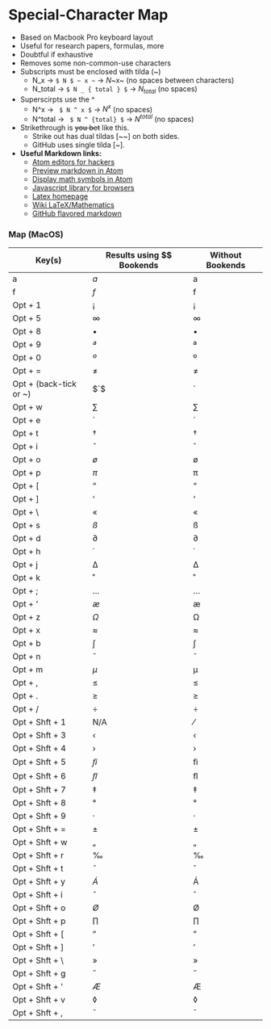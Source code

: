 # Special-Character Map

- Based on Macbook Pro keyboard layout
- Useful for research papers, formulas, more
- Doubtful if exhaustive
- Removes some non-common-use characters
- Subscripts must be enclosed with tilda (~)
    - N_x -> `$ N $ ~ x ~`  -> $N$~x~ (no spaces between characters)
    - N_total -> `$ N _ { total } $` -> $N_{total}$ (no spaces)
- Superscirpts use the ^
    - N^x -> ` $ N ^ x $` -> $N^x$ (no spaces)
    - N^total -> ` $ N ^ {total} $` -> $N^{total}$ (no spaces)
- Strikethrough is ~~you bet~~ like this. 
    - Strike out has dual tildas [~~]  on both sides. 
    - GitHub uses single tilda [~].
- **Useful Markdown links:**
    - [Atom editors for hackers](http://atom.io/)
    - [Preview markdown in Atom](https://atom.io/packages/markdown-preview-plus)
    - [Display math symbols in Atom](https://atom.io/packages/mathjax-wrapper)
    - [Javascript library for browsers](https://www.mathjax.org/)
    - [Latex homepage](http://www.latex-project.org/)
    - [Wiki LaTeX/Mathematics](https://en.wikibooks.org/wiki/LaTeX/Mathematics)
    - [GitHub flavored markdown](https://help.github.com/articles/github-flavored-markdown/)
### Map (MacOS)

| Key(s)                  | Results using $$ Bookends | Without Bookends | 
| -----------------       | ------------------------- | ---------------- | 
| a                       | $a$                       | a                |                           
| f                       | $f$                       | f                |                           
| Opt + 1                 | $¡$                       | ¡                | 
| Opt + 5                 | $∞$                       | ∞                |       
| Opt + 8                 | $•$                       | •                |
| Opt + 9                 | $ª$                       | ª                |
| Opt + 0                 | $º$                       | º                |
| Opt + =                 | $≠$                       | ≠                |
| Opt + (back-tick or ~)  | $`$                       | `                |
| Opt + w                 | $∑$                       | ∑                |
| Opt + e                 | $´$                       | ´                |
| Opt + t                 | $†$                       | †                |
| Opt + i                 | $ˆ$                       | ˆ                |
| Opt + o                 | $ø$                       | ø                |
| Opt + p                 | $π$                       | π                |
| Opt + [                 | $“$                       | “                |
| Opt + ]                 | $‘$                       | ‘                |
| Opt + \                 | $«$                       | «                |
| Opt + s                 | $ß$                       | ß                |
| Opt + d                 | $∂$                       | ∂                |    
| Opt + h                 | $˙$                       | ˙                |
| Opt + j                 | $∆$                       | ∆                |
| Opt + k                 | $˚$                       | ˚                |
| Opt + ;                 | $…$                       | …                |
| Opt + '                 | $æ$                       | æ                |
| Opt + z                 | $Ω$                       | Ω                |
| Opt + x                 | $≈$                       | ≈                |
| Opt + b                 | $∫$                       | ∫                |
| Opt + n                 | $˜$                       | ˜                |
| Opt + m                 | $µ$                       | µ                |
| Opt + ,                 | $≤$                       | ≤                |
| Opt + .                 | $≥$                       | ≥                |
| Opt + /                 | $÷$                       | ÷                |
| Opt + Shft + 1          | N/A                       | ⁄                 |
| Opt + Shft + 3          | $‹$                       | ‹                |
| Opt + Shft + 4          | $›$                       | ›                |
| Opt + Shft + 5          | $ﬁ$                       | ﬁ                |
| Opt + Shft + 6          | $ﬂ$                       | ﬂ                |
| Opt + Shft + 7          | $‡$                       | ‡                |
| Opt + Shft + 8          | $°$                       | °                |
| Opt + Shft + 9          | $·$                       | ·                |
| Opt + Shft + =          | $±$                       | ±                |
| Opt + Shft + w          | $„$                       | „                |
| Opt + Shft + r          | $‰$                       | ‰                |
| Opt + Shft + t          | $ˇ$                       | ˇ                |
| Opt + Shft + y          | $Á$                       | Á                |
| Opt + Shft + i          | $ˆ$                       | ˆ                |
| Opt + Shft + o          | $Ø$                       | Ø                |
| Opt + Shft + p          | $∏$                       | ∏                |
| Opt + Shft + [          | $”$                       | ”                |
| Opt + Shft + ]          | $’$                       | ’                |
| Opt + Shft + \          | $»$                       | »                |
| Opt + Shft + g          | $˝$                       | ˝                |
| Opt + Shft + '          | $Æ$                       | Æ                |
| Opt + Shft + v          | $◊$                       | ◊                |
| Opt + Shft + ,          | $¯$                       | ¯                |

